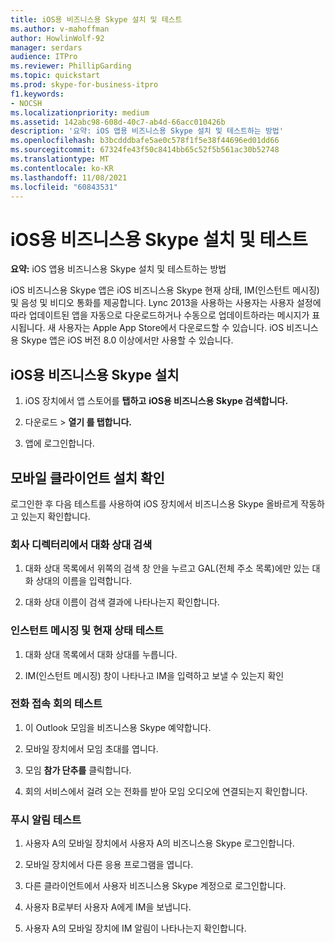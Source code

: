 ```yaml
---
title: iOS용 비즈니스용 Skype 설치 및 테스트
ms.author: v-mahoffman
author: HowlinWolf-92
manager: serdars
audience: ITPro
ms.reviewer: PhillipGarding
ms.topic: quickstart
ms.prod: skype-for-business-itpro
f1.keywords:
- NOCSH
ms.localizationpriority: medium
ms.assetid: 142abc98-608d-40c7-ab4d-66acc010426b
description: '요약: iOS 앱용 비즈니스용 Skype 설치 및 테스트하는 방법'
ms.openlocfilehash: b3bcdddbafe5ae0c578f1f5e38f44696ed01dd66
ms.sourcegitcommit: 67324fe43f50c8414bb65c52f5b561ac30b52748
ms.translationtype: MT
ms.contentlocale: ko-KR
ms.lasthandoff: 11/08/2021
ms.locfileid: "60843531"
---
```

# <a name="install-and-test-skype-for-business-for-ios"></a>iOS용 비즈니스용 Skype 설치 및 테스트
 
**요약:** iOS 앱용 비즈니스용 Skype 설치 및 테스트하는 방법
  
iOS 비즈니스용 Skype 앱은 iOS 비즈니스용 Skype 현재 상태, IM(인스턴트 메시징) 및 음성 및 비디오 통화를 제공합니다. Lync 2013을 사용하는 사용자는 사용자 설정에 따라 업데이트된 앱을 자동으로 다운로드하거나 수동으로 업데이트하라는 메시지가 표시됩니다. 새 사용자는 Apple App Store에서 다운로드할 수 있습니다. iOS 비즈니스용 Skype 앱은 iOS 버전 8.0 이상에서만 사용할 수 있습니다.
  
## <a name="installing-skype-for-business-for-ios"></a>iOS용 비즈니스용 Skype 설치

1. iOS 장치에서 앱 스토어를 **탭하고** **iOS용 비즈니스용 Skype 검색합니다.**
    
2. 다운로드   >  **열기 를 탭합니다.** 
    
3. 앱에 로그인합니다.
    
## <a name="verifying-mobile-client-installation"></a>모바일 클라이언트 설치 확인

로그인한 후 다음 테스트를 사용하여 iOS 장치에서 비즈니스용 Skype 올바르게 작동하고 있는지 확인합니다. 
  
### <a name="search-for-a-contact-in-the-corporate-directory"></a>회사 디렉터리에서 대화 상대 검색

1. 대화 상대 목록에서 위쪽의 검색 창 안을 누르고 GAL(전체 주소 목록)에만 있는 대화 상대의 이름을 입력합니다. 
    
2. 대화 상대 이름이 검색 결과에 나타나는지 확인합니다. 
    
### <a name="test-instant-messaging-and-presence"></a>인스턴트 메시징 및 현재 상태 테스트

1. 대화 상대 목록에서 대화 상대를 누릅니다. 
    
2. IM(인스턴트 메시징) 창이 나타나고 IM을 입력하고 보낼 수 있는지 확인 
    
### <a name="test-dial-out-conferencing"></a>전화 접속 회의 테스트

1. 이 Outlook 모임을 비즈니스용 Skype 예약합니다. 
    
2. 모바일 장치에서 모임 초대를 엽니다. 
    
3. 모임 **참가 단추를** 클릭합니다.
    
4. 회의 서비스에서 걸려 오는 전화를 받아 모임 오디오에 연결되는지 확인합니다. 
    
### <a name="test-push-notifications"></a>푸시 알림 테스트

1. 사용자 A의 모바일 장치에서 사용자 A의 비즈니스용 Skype 로그인합니다. 
    
2. 모바일 장치에서 다른 응용 프로그램을 엽니다. 
    
3. 다른 클라이언트에서 사용자 비즈니스용 Skype 계정으로 로그인합니다. 
    
4. 사용자 B로부터 사용자 A에게 IM을 보냅니다. 
    
5. 사용자 A의 모바일 장치에 IM 알림이 나타나는지 확인합니다. 
    

